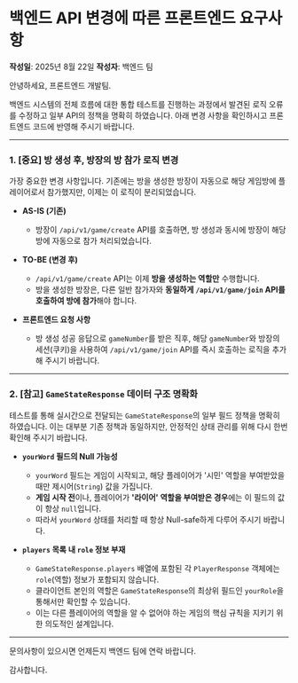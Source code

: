 # 백엔드 API 변경에 따른 프론트엔드 요구사항

**작성일**: 2025년 8월 22일
**작성자**: 백엔드 팀

안녕하세요, 프론트엔드 개발팀.

백엔드 시스템의 전체 흐름에 대한 통합 테스트를 진행하는 과정에서 발견된 로직 오류를 수정하고 일부 API의 정책을 명확히 하였습니다. 아래 변경 사항을 확인하시고 프론트엔드 코드에 반영해 주시기 바랍니다.

---

### 1. [중요] 방 생성 후, 방장의 방 참가 로직 변경

가장 중요한 변경 사항입니다. 기존에는 방을 생성한 방장이 자동으로 해당 게임방에 플레이어로서 참가했지만, 이제는 이 로직이 분리되었습니다.

-   **AS-IS (기존)**
    -   방장이 `/api/v1/game/create` API를 호출하면, 방 생성과 동시에 방장이 해당 방에 자동으로 참가 처리되었습니다.

-   **TO-BE (변경 후)**
    -   `/api/v1/game/create` API는 이제 **방을 생성하는 역할만** 수행합니다.
    -   방을 생성한 방장은, 다른 일반 참가자와 **동일하게 `/api/v1/game/join` API를 호출하여 방에 참가**해야 합니다.

-   **프론트엔드 요청 사항**
    -   방 생성 성공 응답으로 `gameNumber`를 받은 직후, 해당 `gameNumber`와 방장의 세션(쿠키)을 사용하여 `/api/v1/game/join` API를 즉시 호출하는 로직을 추가해 주시기 바랍니다.

---

### 2. [참고] `GameStateResponse` 데이터 구조 명확화

테스트를 통해 실시간으로 전달되는 `GameStateResponse`의 일부 필드 정책을 명확히 하였습니다. 이는 대부분 기존 정책과 동일하지만, 안정적인 상태 관리를 위해 다시 한번 확인해 주시기 바랍니다.

-   **`yourWord` 필드의 Null 가능성**
    -   `yourWord` 필드는 게임이 시작되고, 해당 플레이어가 '시민' 역할을 부여받았을 때만 제시어(`String`) 값을 가집니다.
    -   **게임 시작 전**이나, 플레이어가 **'라이어' 역할을 부여받은 경우**에는 이 필드의 값이 항상 `null`입니다.
    -   따라서 `yourWord` 상태를 처리할 때 항상 Null-safe하게 다루어 주시기 바랍니다.

-   **`players` 목록 내 `role` 정보 부재**
    -   `GameStateResponse.players` 배열에 포함된 각 `PlayerResponse` 객체에는 `role`(역할) 정보가 포함되지 않습니다.
    -   클라이언트 본인의 역할은 `GameStateResponse`의 최상위 필드인 `yourRole`을 통해서만 확인할 수 있습니다.
    -   이는 다른 플레이어의 역할을 알 수 없어야 하는 게임의 핵심 규칙을 지키기 위한 의도적인 설계입니다.

---

문의사항이 있으시면 언제든지 백엔드 팀에 연락 바랍니다.

감사합니다.
